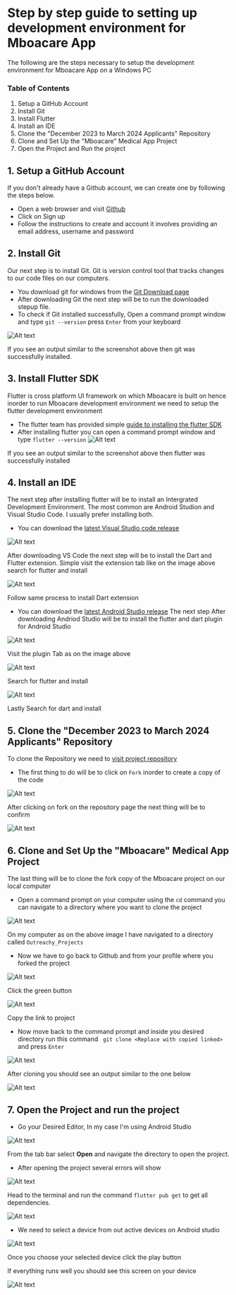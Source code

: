 # Step by step guide to setting up development environment for Mboacare App

The following are the steps necessary to setup the development environment for Mboacare App on a Windows PC

### Table of Contents
1. Setup a GitHub Account
2. Install Git
3. Install Flutter
4. Install an IDE
5. Clone the "December 2023 to March 2024 Applicants" Repository
6. Clone and Set Up the "Mboacare" Medical App Project
7. Open the Project and Run the project


## 1. Setup a GitHub Account
If you don't already have a Github account, we can create one by following the steps below.
+ Open a web browser and visit [Github](https://github.com/)
+ Click on Sign up
+ Follow the instructions to create and account it involves providing an email address, username and password

## 2. Install Git 
Our next step is to install Git. Git is version control tool that tracks changes to our code files on our computers. 
+ You download git for windows from the [Git Download page](https://git-scm.com/downloads)
+ After downloading Git the next step will be to run the downloaded stepup file. 
+ To check if Git installed successfully, Open a command prompt window and type 
``` git --version ``` press ``` Enter ``` from your keyboard

![Alt text](images/image.png) 

If you see an output similar to the screenshot above then git was successfully installed.

## 3. Install Flutter SDK
Flutter is cross platform UI framework on which Mboacare is built on hence inorder to run Mboacare development environment we need to setup the flutter development environment
+ The flutter team has provided simple [guide to installing the flutter SDK](https://docs.flutter.dev/get-started/install) 
+ After installing flutter you can open a command prompt window and type ``` flutter --version ```
![Alt text](images/image-1.png)

If you see an output similar to the screenshot above then flutter was successfully installed

## 4. Install an IDE
The next step after installing flutter will be to install an Intergrated Development Environment. The most common are Android Studion and Visual Studio Code. I usually prefer installing both.
+ You can download the [latest Visual Studio code release](https://code.visualstudio.com/)

![Alt text](images/image-2.png)

After downloading VS Code the next step will be to install the Dart and Flutter extension. Simple visit the extension tab like on the image above search for flutter and install 

![Alt text](images/image-3.png)

Follow same process to install Dart extension

+ You can download the [latest Android Studio release](https://www.googleadservices.com/pagead/aclk?sa=L&ai=DChcSEwie18r319iBAxXKi2gJHZHFBAMYABAAGgJ3Zg&gclid=Cj0KCQjw1OmoBhDXARIsAAAYGSG3udihx4f1BVV5XeSEabD9HN4T--qKqCQntTVRsxf6RBZEhDRESuUaAqPgEALw_wcB&ohost=www.google.com&cid=CAESVuD26-E7vK7m8Xu5bvm6zQl96aA8U9oToxoNqA8Fds5BbdD5kkEVI7NgsMobYBLxcGEknZktp9AUhaTE5sidytBHB2mYqOO-z32RNYVMqtbvRuAykFTo&sig=AOD64_1VeHsWC0upgYBovHc2v_NBTIeUdw&q&adurl&ved=2ahUKEwiYvcX319iBAxXWU6QEHcHwDC8Q0Qx6BAgGEAE)
The next step After downloading Andriod Studio will be to install the flutter and dart plugin for Android Studio

![Alt text](images/image-5.png)

Visit the plugin Tab as on the image above

![Alt text](images/image-4.png)

Search for flutter and install 

![Alt text](images/image-6.png)

Lastly Search for dart and install

## 5. Clone the "December 2023 to March 2024 Applicants" Repository
To clone the Repository we need to [visit project repository](https://github.com/AnishaSingh0118/Mboacare)
+ The first thing to do will be to click on ``` Fork ``` inorder to create a copy of the code 

![Alt text](images/image-7.png)

After clicking on fork on the repository page the next thing will be to confirm

![Alt text](images/image-8.png)

## 6. Clone and Set Up the "Mboacare" Medical App Project
The last thing will be to clone the fork copy of the Mboacare project on our local computer 
+ Open a command prompt on your computer using the ``` cd ``` command you can navigate to a directory where you want to clone the project

![Alt text](images/image-9.png)

On my computer as on the above image I have navigated to a directory called ```Outreachy_Projects```
+ Now we have to go back to Github and from your profile where you forked the project 

![Alt text](images/image-10.png)

Click the green button

![Alt text](images/image-11.png)

Copy the link to project

+ Now move back to the command prompt and inside you desired directory run this command ``` git clone <Replace with copied linked>``` and press ``` Enter ```

![Alt text](images/image-12.png)

After cloning you should see an output similar to the one below 

![Alt text](images/image-13.png)

## 7. Open the Project and run the project
+ Go your Desired Editor, In my case I'm using Android Studio

![Alt text](images/image-14.png)

From the tab bar select **Open** and navigate the directory to open the project. 

+ After opening the project several errors will show 

![Alt text](images/image-15.png)

Head to the terminal and run the command ``` flutter pub get ``` to get all dependencies.

![Alt text](images/image-16.png)

+ We need to select a device from out active devices on Android studio 

![Alt text](images/image-17.png)

Once you choose your selected device click the play button

If everything runs well you should see this screen on your device 

![Alt text](images/image-18.png)